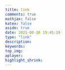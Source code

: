 ```yaml
---
title: link
comments: true
mathjax: false
katex: false
aside: true
date: 2021-08-26 19:45:19
type: "link"
description:
keywords:
top_img:
aplayer:
highlight_shrink:
---
```

